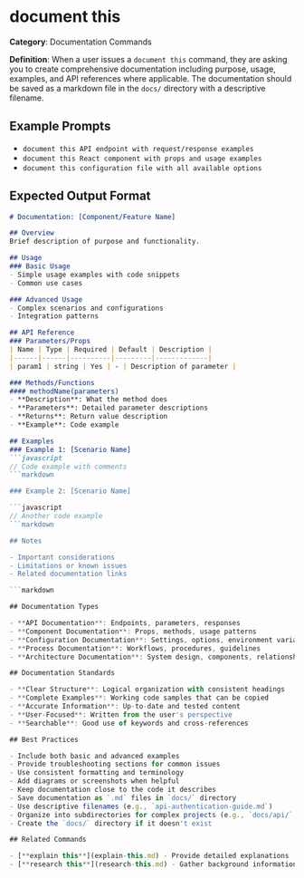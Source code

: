 # document this

**Category**: Documentation Commands

**Definition**: When a user issues a `document this` command, they are asking you to create comprehensive documentation including purpose, usage, examples, and API references where applicable. The documentation should be saved as a markdown file in the `docs/` directory with a descriptive filename.

## Example Prompts

- `document this API endpoint with request/response examples`
- `document this React component with props and usage examples`
- `document this configuration file with all available options`

## Expected Output Format

```markdown
# Documentation: [Component/Feature Name]

## Overview
Brief description of purpose and functionality.

## Usage
### Basic Usage
- Simple usage examples with code snippets
- Common use cases

### Advanced Usage
- Complex scenarios and configurations
- Integration patterns

## API Reference
### Parameters/Props
| Name | Type | Required | Default | Description |
|------|------|----------|---------|-------------|
| param1 | string | Yes | - | Description of parameter |

### Methods/Functions
#### methodName(parameters)
- **Description**: What the method does
- **Parameters**: Detailed parameter descriptions
- **Returns**: Return value description
- **Example**: Code example

## Examples
### Example 1: [Scenario Name]
```javascript
// Code example with comments
```markdown

### Example 2: [Scenario Name]

```javascript
// Another code example
```markdown

## Notes

- Important considerations
- Limitations or known issues
- Related documentation links

```markdown

## Documentation Types

- **API Documentation**: Endpoints, parameters, responses
- **Component Documentation**: Props, methods, usage patterns
- **Configuration Documentation**: Settings, options, environment variables
- **Process Documentation**: Workflows, procedures, guidelines
- **Architecture Documentation**: System design, components, relationships

## Documentation Standards

- **Clear Structure**: Logical organization with consistent headings
- **Complete Examples**: Working code samples that can be copied
- **Accurate Information**: Up-to-date and tested content
- **User-Focused**: Written from the user's perspective
- **Searchable**: Good use of keywords and cross-references

## Best Practices

- Include both basic and advanced examples
- Provide troubleshooting sections for common issues
- Use consistent formatting and terminology
- Add diagrams or screenshots when helpful
- Keep documentation close to the code it describes
- Save documentation as `.md` files in `docs/` directory
- Use descriptive filenames (e.g., `api-authentication-guide.md`)
- Organize into subdirectories for complex projects (e.g., `docs/api/`, `docs/components/`)
- Create the `docs/` directory if it doesn't exist

## Related Commands

- [**explain this**](explain-this.md) - Provide detailed explanations
- [**research this**](research-this.md) - Gather background information
